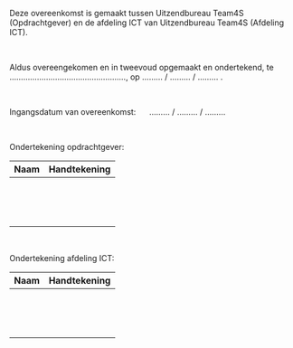 Deze overeenkomst is gemaakt tussen Uitzendbureau Team4S (Opdrachtgever) en de afdeling ICT van Uitzendbureau Team4S (Afdeling ICT).

<br/>

Aldus overeengekomen en in tweevoud opgemaakt en ondertekend, te ……………………………………………, op ……… / ……… / ……… .

<br/>

Ingangsdatum van overeenkomst: &nbsp;&nbsp;&nbsp;&nbsp; ……… / ……… / ………

<br/>

Ondertekening opdrachtgever:

| Naam                 | Handtekening |
| :---                 | :---         |
| <br/><br/><br/><br/> |              |

<br/>

Ondertekening afdeling ICT:

| Naam                 | Handtekening |
| :---                 | :---         |
| <br/><br/><br/><br/> |              |
